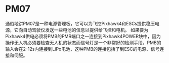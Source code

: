 # PM07
通俗地讲PM07是一种电源管理板，它可以为飞控Pixhawk4和ESCs提供稳压电源，它向自动驾驶仪发送一些电池的信息以提供给飞控和电机。
如果要为Pixhawk4供电必须将PMB的PMR端口之一连接到Pixhawk4POWER块中，因为操作无人机必须要检查无人机的状态而信号灯是一个非常好的检测手段，PMB的输入会在2-12s内连接到LiPo电池，这种PMB的连接包括了到ESC的电源、信号连接和伺服。

